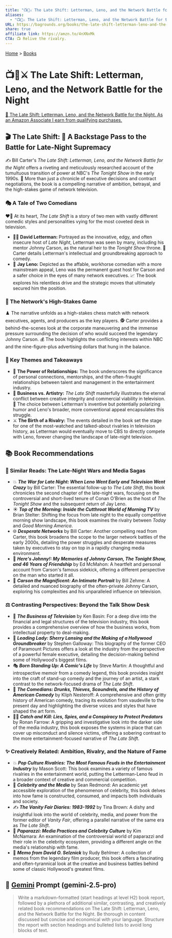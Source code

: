 ```yaml
---
title: "📺🌃⚔️ The Late Shift: Letterman, Leno, and the Network Battle for the Night"
aliases:
  - "📺🌃⚔️ The Late Shift: Letterman, Leno, and the Network Battle for the Night"
URL: https://bagrounds.org/books/the-late-shift-letterman-leno-and-the-network-battle-for-the-night
share: true
affiliate link: https://amzn.to/4nXNxMk
CTA: 📺 Relive the rivalry.
---
```

[Home](../index.md) > [Books](./index.md)  
# 📺🌃⚔️ The Late Shift: Letterman, Leno, and the Network Battle for the Night  
[🛒 The Late Shift: Letterman, Leno, and the Network Battle for the Night. As an Amazon Associate I earn from qualifying purchases.](https://amzn.to/4nXNxMk)  
  
## 🎬 The Late Shift: 🎤 A Backstage Pass to the Battle for Late-Night Supremacy  
  
✍️ Bill Carter's *The Late Shift: Letterman, Leno, and the Network Battle for the Night* offers a riveting and meticulously researched account of the tumultuous transition of power at NBC's *The Tonight Show* in the early 1990s. 📖 More than just a chronicle of executive decisions and contract negotiations, the book is a compelling narrative of ambition, betrayal, and the high-stakes game of network television.  
  
### 🎭 A Tale of Two Comedians  
  
❤️‍🔥 At its heart, *The Late Shift* is a story of two men with vastly different comedic styles and personalities vying for the most coveted desk in television.  
  
* 👨‍💻 **David Letterman:** Portrayed as the innovative, edgy, and often insecure host of *Late Night*, Letterman was seen by many, including his mentor Johnny Carson, as the natural heir to the *Tonight Show* throne. 🧠 Carter details Letterman's intellectual and groundbreaking approach to comedy.  
* 🎤 **Jay Leno:** Depicted as the affable, workhorse comedian with a more mainstream appeal, Leno was the permanent guest host for Carson and a safer choice in the eyes of many network executives. 📈 The book explores his relentless drive and the strategic moves that ultimately secured him the position.  
  
### 🏢 The Network's High-Stakes Game  
  
♟️ The narrative unfolds as a high-stakes chess match with network executives, agents, and producers as the key players. 🕵️ Carter provides a behind-the-scenes look at the corporate maneuvering and the immense pressure surrounding the decision of who would succeed the legendary Johnny Carson. 💰 The book highlights the conflicting interests within NBC and the nine-figure-plus advertising dollars that hung in the balance.  
  
### 🔑 Key Themes and Takeaways  
  
* 🤝 **The Power of Relationships:** The book underscores the significance of personal connections, mentorships, and the often-fraught relationships between talent and management in the entertainment industry.  
* 🎨 **Business vs. Artistry:** *The Late Shift* masterfully illustrates the eternal conflict between creative integrity and commercial viability in television. 🤔 The choice between Letterman's inventive but potentially polarizing humor and Leno's broader, more conventional appeal encapsulates this struggle.  
* ⚔️ **The Birth of a Rivalry:** The events detailed in the book set the stage for one of the most-watched and talked-about rivalries in television history, as Letterman would eventually move to CBS to directly compete with Leno, forever changing the landscape of late-night television.  
  
## 📚 Book Recommendations  
  
### 🌃 Similar Reads: The Late-Night Wars and Media Sagas  
  
* 💥 ***The War for Late Night: When Leno Went Early and Television Went Crazy*** by Bill Carter: The essential follow-up to *The Late Shift*, this book chronicles the second chapter of the late-night wars, focusing on the controversial and short-lived tenure of Conan O'Brien as the host of *The Tonight Show* and the subsequent return of Jay Leno.  
* ☀️ ***Top of the Morning: Inside the Cutthroat World of Morning TV*** by Brian Stelter: Shifting the focus from late night to the equally competitive morning show landscape, this book examines the rivalry between *Today* and *Good Morning America*.  
* 🌐 ***Desperate Networks*** by Bill Carter: Another compelling read from Carter, this book broadens the scope to the larger network battles of the early 2000s, detailing the power struggles and desperate measures taken by executives to stay on top in a rapidly changing media environment.  
* 👴 ***Here's Johnny!: My Memories of Johnny Carson, The Tonight Show, and 46 Years of Friendship*** by Ed McMahon: A heartfelt and personal account from Carson's famous sidekick, offering a different perspective on the man who started it all.  
* 🌟 ***Carson the Magnificent: An Intimate Portrait*** by Bill Zehme: A detailed and nuanced biography of the often-private Johnny Carson, exploring his complexities and his unparalleled influence on television.  
  
### ⚖️ Contrasting Perspectives: Beyond the Talk Show Desk  
  
* 💼 ***The Business of Television*** by Ken Basin: For a deep dive into the financial and legal structures of the television industry, this book provides a comprehensive overview of how the business works, from intellectual property to deal-making.  
* 👑 ***Leading Lady: Sherry Lansing and the Making of a Hollywood Groundbreaker*** by Stephen Galloway: This biography of the former CEO of Paramount Pictures offers a look at the industry from the perspective of a powerful female executive, detailing the decision-making behind some of Hollywood's biggest films.  
* 🎭 ***Born Standing Up: A Comic's Life*** by Steve Martin: A thoughtful and introspective memoir from a comedy legend, this book provides insight into the craft of stand-up comedy and the journey of an artist, a stark contrast to the network-focused drama of *The Late Shift*.  
* 🤡 ***The Comedians: Drunks, Thieves, Scoundrels, and the History of American Comedy*** by Kliph Nesteroff: A comprehensive and often gritty history of American comedy, tracing its evolution from vaudeville to the present day and highlighting the diverse voices and styles that have shaped the art form.  
* 🕵️‍♀️ ***Catch and Kill: Lies, Spies, and a Conspiracy to Protect Predators*** by Ronan Farrow: A gripping and investigative look into the darker side of the media industry, this book exposes the systems in place that can cover up misconduct and silence victims, offering a sobering contrast to the more entertainment-focused narrative of *The Late Shift*.  
  
### ✨ Creatively Related: Ambition, Rivalry, and the Nature of Fame  
  
* 💥 ***Pop Culture Rivalries: The Most Famous Feuds in the Entertainment Industry*** by Mason Scott: This book examines a variety of famous rivalries in the entertainment world, putting the Letterman-Leno feud in a broader context of creative and commercial competition.  
* 🌟 ***Celebrity and the Media*** by Sean Redmond: An academic yet accessible exploration of the phenomenon of celebrity, this book delves into how fame is constructed, consumed, and impacts both individuals and society.  
* ✍️ ***The Vanity Fair Diaries: 1983-1992*** by Tina Brown: A dishy and insightful look into the world of celebrity, media, and power from the former editor of *Vanity Fair*, offering a parallel narrative of the same era as *The Late Shift*.  
* 📸 ***Paparazzi: Media Practices and Celebrity Culture*** by Kim McNamara: An examination of the controversial world of paparazzi and their role in the celebrity ecosystem, providing a different angle on the media's relationship with fame.  
* 📝 ***Memo from David O. Selznick*** by Rudy Behlmer: A collection of memos from the legendary film producer, this book offers a fascinating and often-tyrannical look at the creative and business battles behind some of classic Hollywood's greatest films.  
  
## 💬 [Gemini](../software/gemini.md) Prompt (gemini-2.5-pro)  
> Write a markdown-formatted (start headings at level H2) book report, followed by a plethora of additional similar, contrasting, and creatively related book recommendations on The Late Shift: Letterman, Leno, and the Network Battle for the Night. Be thorough in content discussed but concise and economical with your language. Structure the report with section headings and bulleted lists to avoid long blocks of text.